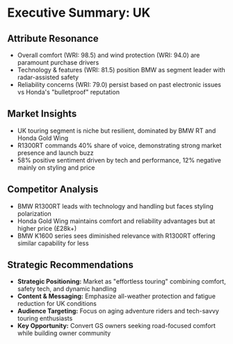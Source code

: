 # Executive Summary: UK

## Attribute Resonance
- Overall comfort (WRI: 98.5) and wind protection (WRI: 94.0) are paramount purchase drivers
- Technology & features (WRI: 81.5) position BMW as segment leader with radar-assisted safety
- Reliability concerns (WRI: 79.0) persist based on past electronic issues vs Honda's "bulletproof" reputation

## Market Insights
- UK touring segment is niche but resilient, dominated by BMW RT and Honda Gold Wing
- R1300RT commands 40% share of voice, demonstrating strong market presence and launch buzz
- 58% positive sentiment driven by tech and performance, 12% negative mainly on styling and price

## Competitor Analysis
- BMW R1300RT leads with technology and handling but faces styling polarization
- Honda Gold Wing maintains comfort and reliability advantages but at higher price (£28k+)
- BMW K1600 series sees diminished relevance with R1300RT offering similar capability for less

## Strategic Recommendations
- **Strategic Positioning:** Market as "effortless touring" combining comfort, safety tech, and dynamic handling
- **Content & Messaging:** Emphasize all-weather protection and fatigue reduction for UK conditions
- **Audience Targeting:** Focus on aging adventure riders and tech-savvy touring enthusiasts
- **Key Opportunity:** Convert GS owners seeking road-focused comfort while building owner community